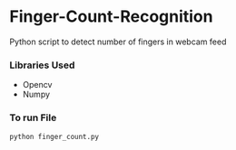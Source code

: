 # Finger-Count-Recognition
Python script to detect number of fingers in webcam feed

### Libraries Used

- Opencv
- Numpy

### To run File

```bash
python finger_count.py
```

